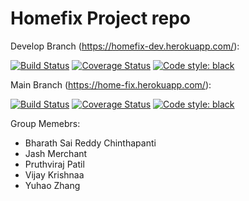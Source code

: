 # Homefix Project repo

Develop Branch (https://homefix-dev.herokuapp.com/):

[![Build Status](https://app.travis-ci.com/gcivil-nyu-org/S2022-Team-4-repo.svg?branch=develop)](https://app.travis-ci.com/gcivil-nyu-org/S2022-Team-4-repo)
[![Coverage Status](https://coveralls.io/repos/github/hazenoeasy/S2022-Team-4-repo/badge.svg?branch=develop&kill_cache=1)](https://coveralls.io/github/gcivil-nyu-org/S2022-Team-4-repo?branch=develop)
[![Code style: black](https://img.shields.io/badge/code%20style-black-000000.svg)](https://github.com/psf/black)

Main Branch (https://home-fix.herokuapp.com/):

[![Build Status](https://app.travis-ci.com/gcivil-nyu-org/S2022-Team-4-repo.svg?branch=main)](https://app.travis-ci.com/hazenoeasy/S2022-Team-4-repo)
[![Coverage Status](https://coveralls.io/repos/github/hazenoeasy/S2022-Team-4-repo/badge.svg?branch=main&kill_cache=1)](https://coveralls.io/github/gcivil-nyu-org/S2022-Team-4-repo?branch=main)
[![Code style: black](https://img.shields.io/badge/code%20style-black-000000.svg)](https://github.com/psf/black)

Group Memebrs:

- Bharath Sai Reddy Chinthapanti
- Jash Merchant
- Pruthviraj Patil
- Vijay Krishnaa
- Yuhao Zhang
